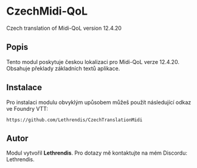 
# CzechMidi-QoL

Czech translation of Midi-QoL version 12.4.20

## Popis
Tento modul poskytuje českou lokalizaci pro Midi-QoL verze 12.4.20. Obsahuje překlady základních textů aplikace.

## Instalace
Pro instalaci modulu obvyklým upůsobem můžeš použít následující odkaz ve Foundry VTT:

```
https://github.com/Lethrendis/CzechTranslationMidi
```

## Autor
Modul vytvořil **Lethrendis**. Pro dotazy mě kontaktujte na mém Discordu: Lethrendis.
